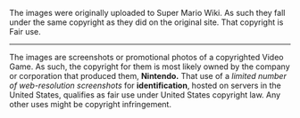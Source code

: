 The images were originally uploaded to Super Mario Wiki. As such they fall under the same copyright as they did on the original site. That copyright is Fair use.

---

The images are screenshots or promotional photos of a copyrighted Video Game. As such, the copyright for them is most likely owned by the company or corporation that produced them, **Nintendo.** That use of a *limited number of web-resolution screenshots* for **identification**, hosted on servers in the United States,
qualifies as fair use under United States copyright law. Any other uses might be copyright infringement.
